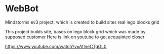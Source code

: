 # WebBot
Mindstorms ev3 project, which is created to build sites real lego blocks grid

This project builds site, bases on lego block grid which was made by supposed customer
Here is link on youtube to get acquainted closer 

https://www.youtube.com/watch?v=AflneCTgGL0  
